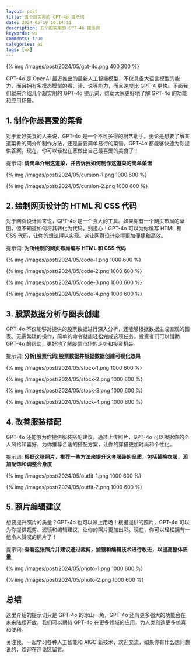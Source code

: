 ```yaml
---
layout: post
title: 五个超实用的 GPT-4o 提示词
date: 2024-05-19 10:14:11
description: 五个超实用的 GPT-4o 提示词
keywords: wx
comments: true
categories: ai
tags: [wx]
---
```


{% img /images/post/2024/05/gpt-4o.png 400 300 %}

GPT-4o 是 OpenAI 最近推出的最新人工智能模型，不仅具备大语言模型的能力，而且拥有多模态模型的看、读、说等能力，而且速度比 GPT-4 更快。下面我们就来介绍几个超实用的 GPT-4o 提示词，帮助大家更好地了解 GPT-4o 的功能和应用场景。

<!--more-->

## 1. 制作你最喜爱的菜肴

对于爱好美食的人来说，GPT-4o 是一个不可多得的厨艺助手。无论是想要了解某道菜肴的简介和制作方法，还是需要简单易行的菜谱，GPT-4o 都能够快速为你提供答案。现在，你可以轻松在家做出自己最喜爱的美食了！

提示词: **请简单介绍这道菜，并告诉我如何制作这道菜的简单菜谱**

{% img /images/post/2024/05/cursion-1.png 1000 600 %}

{% img /images/post/2024/05/cursion-2.png 1000 600 %}

## 2. 绘制网页设计的 HTML 和 CSS 代码

对于网页设计师来说，GPT-4o 是一个强大的工具。如果你有一个网页布局的草图，但不知道如何将其转化为代码，别担心！GPT-4o 可以为你编写 HTML 和 CSS 代码，让你的想法得以实现。这让网页设计变得更加便捷和高效。

提示词: **为所绘制的网页布局编写 HTML 和 CSS 代码**

{% img /images/post/2024/05/code-1.png 1000 600 %}

{% img /images/post/2024/05/code-2.png 1000 600 %}

{% img /images/post/2024/05/code-3.png 1000 600 %}

{% img /images/post/2024/05/code-4.png 1000 600 %}

## 3. 股票数据分析与图表创建

GPT-4o 不仅能够对提供的股票数据进行深入分析，还能够根据数据生成直观的图表。无需繁琐的操作，简单的命令就能轻松完成这项任务。投资者们可以借助 GPT-4o 的帮助，更好地了解股票市场的走势和投资机会。

提示词: **分析[股票代码]股票数据并根据数据创建可视化效果**

{% img /images/post/2024/05/stock-1.png 1000 600 %}

{% img /images/post/2024/05/stock-2.png 1000 600 %}

{% img /images/post/2024/05/stock-3.png 1000 600 %}

{% img /images/post/2024/05/stock-4.png 1000 600 %}

## 4. 改善服装搭配

GPT-4o 还能够为你提供服装搭配建议。通过上传照片，GPT-4o 可以根据你的个人风格和喜好，为你推荐合适的搭配方案，让你的穿搭更加时尚和个性化。

提示词: **根据这张照片，推荐一些方法来提升这套服装的品质，包括替换衣服，添加配饰和调整合身度**

{% img /images/post/2024/05/outfit-1.png 1000 600 %}

{% img /images/post/2024/05/outfit-2.png 1000 600 %}

## 5. 照片编辑建议

想要提升照片的质量？GPT-4o 也可以派上用场！根据提供的照片，GPT-4o 可以为你提供裁剪、滤镜和编辑建议，让你的照片更加出彩。现在，你可以轻松拥有一组令人赞叹的照片了！

提示词: **查看这张照片并建议通过裁剪，滤镜和编辑技术进行改进，以提高整体质量**

{% img /images/post/2024/05/photo-1.png 1000 600 %}

{% img /images/post/2024/05/photo-2.png 1000 600 %}

## 总结

这里介绍的提示词只是 GPT-4o 的冰山一角，GPT-4o 还有更多强大的功能会在未来陆续开放，我们可以期待 GPT-4o 在更多领域的应用，为人类创造更多惊喜和便利。

关注我，一起学习各种人工智能和 AIGC 新技术，欢迎交流，如果你有什么想问想说的，欢迎在评论区留言。
